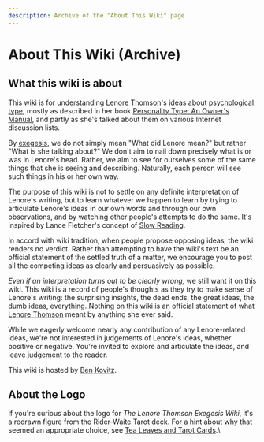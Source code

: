 ```yaml
---
description: Archive of the "About This Wiki" page
---
```


# About This Wiki (Archive)

## What this wiki is about

This wiki is for understanding [Lenore Thomson](https://web.archive.org/web/20071014043137/http://greenlightwiki.com/lenore-exegesis/Lenore_Thomson)'s ideas about [psychological type](https://web.archive.org/web/20071014043137/http://greenlightwiki.com/lenore-exegesis/psychological_type), mostly as described in her book [Personality Type: An Owner's Manual](https://web.archive.org/web/20071014043137/http://www.amazon.com/exec/obidos/ASIN/0877739870/ref=ase_greenlightwik-20), and partly as she's talked about them on various Internet discussion lists.

By [exegesis](../exegeses-and-hypotheses/exegesis/), we do not simply mean "What did Lenore mean?" but rather "What is she talking about?" We don't aim to nail down precisely what is or was in Lenore's head. Rather, we aim to see for ourselves some of the same things that she is seeing and describing. Naturally, each person will see such things in his or her own way.

The purpose of this wiki is not to settle on any definite interpretation of Lenore's writing, but to learn whatever we happen to learn by trying to articulate Lenore's ideas in our own words and through our own observations, and by watching other people's attempts to do the same. It's inspired by Lance Fletcher's concept of [Slow Reading](https://www.chrisjohnsphd.net/uploads/5/0/2/0/50201359/slow_reading_long.pdf).

In accord with wiki tradition, when people propose opposing ideas, the wiki renders no verdict. Rather than attempting to have the wiki's text be an official statement of the settled truth of a matter, we encourage you to post all the competing ideas as clearly and persuasively as possible.

_Even if an interpretation turns out to be clearly wrong,_ we still want it on this wiki. This wiki is a record of people's thoughts as they try to make sense of Lenore's writing: the surprising insights, the dead ends, the great ideas, the dumb ideas, everything. Nothing on this wiki is an official statement of what [Lenore Thomson](../people-and-systems/lenore-thomson/) meant by anything she ever said.

While we eagerly welcome nearly any contribution of any Lenore-related ideas, we're not interested in judgements of Lenore's ideas, whether positive or negative. You're invited to explore and articulate the ideas, and leave judgement to the reader.

This wiki is hosted by [Ben Kovitz](https://web.archive.org/web/20071014043137/http://greenlightwiki.com/lenore-exegesis/Ben_Kovitz).

## About the Logo

If you're curious about the logo for _The Lenore Thomson Exegesis Wiki_, it's a redrawn figure from the Rider-Waite Tarot deck. For a hint about why that seemed an appropriate choice, see [Tea Leaves and Tarot Cards](../far-flung-explorations/tea-leaves-and-tarot-cards.md).\
